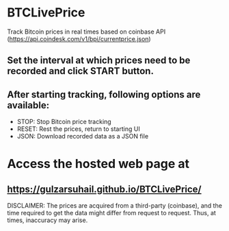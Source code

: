 # BTCLivePrice

Track Bitcoin prices in real times based on coinbase API (https://api.coindesk.com/v1/bpi/currentprice.json)

## Set the interval at which prices need to be recorded and click START button.

## After starting tracking, following options are available:

- STOP: Stop Bitcoin price tracking
- RESET: Rest the prices, return to starting UI
- JSON: Download recorded data as a JSON file

# Access the hosted web page at
## https://gulzarsuhail.github.io/BTCLivePrice/

DISCLAIMER: The prices are acquired from a third-party (coinbase), and the time required to get the data might differ from request to request. Thus, at times, inaccuracy may arise.
